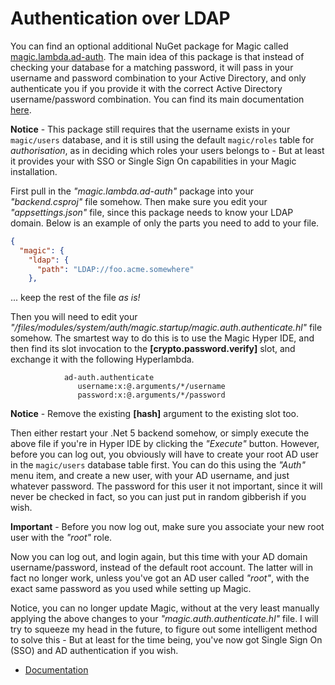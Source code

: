 
# Authentication over LDAP

You can find an optional additional NuGet package for Magic
called [magic.lambda.ad-auth](https://www.nuget.org/packages/magic.lambda.ad-auth). The main idea of
this package is that instead of checking your database for a matching password, it will pass in your
username and password combination to your Active Directory, and only authenticate you if you provide
it with the correct Active Directory username/password combination. You can find its main
documentation [here](/documentation/magic.lambda.ad-auth/).

**Notice** - This package still requires that the username exists in your `magic/users` database, and
it is still using the default `magic/roles` table for _authorisation_, as in deciding which roles your
users belongs to - But at least it provides your with SSO or Single Sign On capabilities in your Magic
installation.

First pull in the _"magic.lambda.ad-auth"_ package into your _"backend.csproj"_ file somehow. Then
make sure you edit your _"appsettings.json"_ file, since this package needs to know your LDAP domain.
Below is an example of only the parts you need to add to your file.

```json
{
  "magic": {
    "ldap": {
      "path": "LDAP://foo.acme.somewhere"
    },
```

... keep the rest of the file _as is!_

Then you will need to edit your _"/files/modules/system/auth/magic.startup/magic.auth.authenticate.hl"_ file
somehow. The smartest way to do this is to use the Magic Hyper IDE, and then find its slot invocation to
the **[crypto.password.verify]** slot, and exchange it with the following Hyperlambda.

```
            ad-auth.authenticate
               username:x:@.arguments/*/username
               password:x:@.arguments/*/password
```

**Notice** - Remove the existing **[hash]** argument to the existing slot too.

Then either restart your .Net 5 backend somehow, or simply execute the above file if you're in Hyper IDE
by clicking the _"Execute"_ button. However, before you can log out, you obviously will have to create
your root AD user in the `magic/users` database table first. You can do this using the _"Auth"_ menu item,
and create a new user, with your AD username, and just whatever password. The password for this user it
not important, since it will never be checked in fact, so you can just put in random gibberish if you wish.

**Important** - Before you now log out, make sure you associate your new root user with the _"root"_ role.

Now you can log out, and login again, but this time with your AD domain username/password, instead of the
default root account. The latter will in fact no longer work, unless you've got an AD user called _"root"_,
with the exact same password as you used while setting up Magic.

Notice, you can no longer update Magic, without at the very least manually applying the above changes to
your _"magic.auth.authenticate.hl"_ file. I will try to squeeze my head in the future, to figure out some
intelligent method to solve this - But at least for the time being, you've now got Single Sign On (SSO)
and AD authentication if you wish.

* [Documentation](/documentation/)
